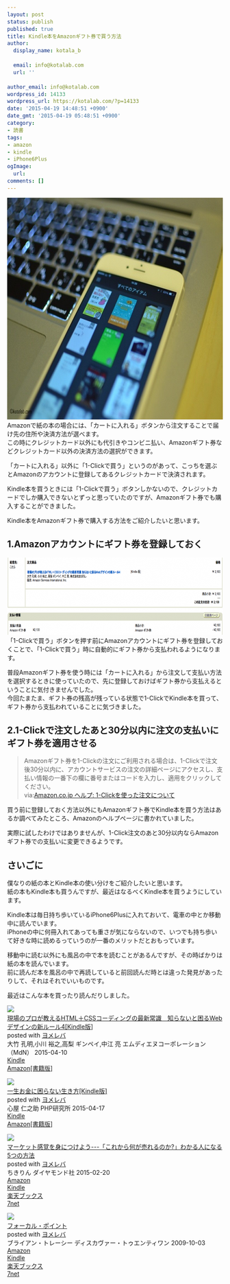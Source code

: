 ```yaml
---
layout: post
status: publish
published: true
title: Kindle本をAmazonギフト券で買う方法
author:
  display_name: kotala_b

  email: info@kotalab.com
  url: ''

author_email: info@kotalab.com
wordpress_id: 14133
wordpress_url: https://kotalab.com/?p=14133
date: '2015-04-19 14:48:51 +0900'
date_gmt: '2015-04-19 05:48:51 +0900'
category:
- 読書
tags:
- amazon
- kindle
- iPhone6Plus
ogImage:
  url:
comments: []
---
```

<p><img src="/wp-content/uploads/2015/04/kindle-amazon-giftcard_20150419_01-780x517.jpg" alt="kindle-amazon-giftcard_20150419_01" width="780" height="517" class="aligncenter size-large wp-image-14136" /><br />
Amazonで紙の本の場合には、「カートに入れる」ボタンから注文することで届け先の住所や決済方法が選べます。<br />
この時にクレジットカード以外にも代引きやコンビニ払い、Amazonギフト券などクレジットカード以外の決済方法の選択ができます。</p>
<p>「カートに入れる」以外に「1-Clickで買う」というのがあって、こっちを選ぶとAmazonのアカウントに登録してあるクレジットカードで決済されます。</p>
<p>Kindle本を買うときには「1-Clickで買う」ボタンしかないので、クレジットカードでしか購入できないとずっと思っていたのですが、Amazonギフト券でも購入することができました。</p>
<p>Kindle本をAmazonギフト券で購入する方法をご紹介したいと思います。<br />
</p>
<!--more-->
<h2>1.Amazonアカウントにギフト券を登録しておく</h2>
<p><img src="/wp-content/uploads/2015/04/kindle-amazon-giftcard_20150419_02-780x180.png" alt="kindle-amazon-giftcard_20150419_02" width="780" height="180" class="aligncenter size-large wp-image-14135" /><br />
「1-Clickで買う」ボタンを押す前にAmazonアカウントにギフト券を登録しておくことで、「1-Clickで買う」時に自動的にギフト券から支払われるようになります。</p>
<p>普段Amazonギフト券を使う時には「カートに入れる」から注文して支払い方法を選択するときに使っていたので、先に登録しておけばギフト券から支払えるということに気付きませんでした。<br />
今回たまたま、ギフト券の残高が残っている状態で1-ClickでKindle本を買って、ギフト券から支払われていることに気づきました。</p>
<h2>2.1-Clickで注文したあと30分以内に注文の支払いにギフト券を適用させる</h2>
<blockquote><p>Amazonギフト券を1-Clickの注文にご利用される場合は、1-Clickで注文後30分以内に、アカウントサービスの注文の詳細ページにアクセスし、支払い情報の一番下の欄に番号またはコードを入力し、適用をクリックしてください。<br />
via:<a href="https://www.amazon.co.jp/gp/help/customer/display.html?nodeId=201443070" target="_blank">Amazon.co.jp ヘルプ: 1-Clickを使った注文について</a>
</p></blockquote>
<p>買う前に登録しておく方法以外にもAmazonギフト券でKindle本を買う方法はあるか調べてみたところ、Amazonのヘルプページに書かれていました。</p>
<p>実際に試したわけではありませんが、1-Click注文のあと30分以内ならAmazonギフト券での支払いに変更できるようです。</p>
<h2>さいごに</h2>
<p>僕なりの紙の本とKindle本の使い分けをご紹介したいと思います。<br />
紙の本もKindle本も買うんですが、最近はなるべくKindle本を買うようにしています。</p>
<p>Kindle本は毎日持ち歩いているiPhone6Plusに入れておいて、電車の中とか移動中に読んでいます。<br />
iPhoneの中に何冊入れてあっても重さが気にならないので、いつでも持ち歩いて好きな時に読めるっていうのが一番のメリットだとおもっています。</p>
<p>移動中に読む以外にも風呂の中で本を読むことがあるんですが、その時ばかりは紙の本を読んでいます。<br />
前に読んだ本を風呂の中で再読していると前回読んだ時とは違った発見があったりして、それはそれでいいものです。</p>
<p>最近はこんな本を買ったり読んだりしました。</p>
<div class="booklink-box">
<div class="booklink-image"><a href="https://www.amazon.co.jp/exec/obidos/asin/B00VV5C40M/same-22/" rel="nofollow" target="_blank"><img src="https://images-fe.ssl-images-amazon.com/images/I/51k8BkK1KOL._SL160_.jpg" style="border: none;" /></a></div>
<div class="booklink-info">
<div class="booklink-name"><a href="https://www.amazon.co.jp/exec/obidos/asin/B00VV5C40M/same-22/" rel="nofollow" target="_blank">現場のプロが教えるHTML＋CSSコーディングの最新常識　知らないと困るWebデザインの新ルール4[Kindle版]</a>
<div class="booklink-powered-date">posted with <a href="https://yomereba.com" rel="nofollow" target="_blank">ヨメレバ</a></div>
</div>
<div class="booklink-detail">大竹 孔明,小川 裕之,高梨 ギンペイ,中江 亮 エムディエヌコーポレーション（MdN） 2015-04-10    </div>
<div class="booklink-link2">
<div class="shoplinkkindle"><a href="https://www.amazon.co.jp/exec/obidos/ASIN/B00VV5C40M/same-22/" rel="nofollow" target="_blank">Kindle</a></div>
<div class="shoplinkamazon"><a href="https://www.amazon.co.jp/exec/obidos/ASIN/4844364936/same-22/" rel="nofollow" target="_blank">Amazon[書籍版]</a></div>
</p></div>
</div>
<div class="booklink-footer"></div>
</div>
<div class="booklink-box">
<div class="booklink-image"><a href="https://www.amazon.co.jp/exec/obidos/asin/B00VHPUKR0/same-22/" rel="nofollow" target="_blank"><img src="https://images-fe.ssl-images-amazon.com/images/I/514Bazdy5FL._SL160_.jpg" style="border: none;" /></a></div>
<div class="booklink-info">
<div class="booklink-name"><a href="https://www.amazon.co.jp/exec/obidos/asin/B00VHPUKR0/same-22/" rel="nofollow" target="_blank">一生お金に困らない生き方[Kindle版]</a>
<div class="booklink-powered-date">posted with <a href="https://yomereba.com" rel="nofollow" target="_blank">ヨメレバ</a></div>
</div>
<div class="booklink-detail">心屋 仁之助 PHP研究所 2015-04-17    </div>
<div class="booklink-link2">
<div class="shoplinkkindle"><a href="https://www.amazon.co.jp/exec/obidos/ASIN/B00VHPUKR0/same-22/" rel="nofollow" target="_blank">Kindle</a></div>
<div class="shoplinkamazon"><a href="https://www.amazon.co.jp/exec/obidos/ASIN/4569822614/same-22/" rel="nofollow" target="_blank">Amazon[書籍版]</a></div>
</p></div>
</div>
<div class="booklink-footer"></div>
</div>
<div class="booklink-box">
<div class="booklink-image"><a href="https://www.amazon.co.jp/exec/obidos/asin/4478064784/same-22/" rel="nofollow" target="_blank"><img src="https://images-fe.ssl-images-amazon.com/images/I/51GLVSqdPLL._SL160_.jpg" style="border: none;" /></a></div>
<div class="booklink-info">
<div class="booklink-name"><a href="https://www.amazon.co.jp/exec/obidos/asin/4478064784/same-22/" rel="nofollow" target="_blank">マーケット感覚を身につけよう---「これから何が売れるのか?」わかる人になる5つの方法</a>
<div class="booklink-powered-date">posted with <a href="https://yomereba.com" rel="nofollow" target="_blank">ヨメレバ</a></div>
</div>
<div class="booklink-detail">ちきりん ダイヤモンド社 2015-02-20    </div>
<div class="booklink-link2">
<div class="shoplinkamazon"><a href="https://www.amazon.co.jp/exec/obidos/asin/4478064784/same-22/" rel="nofollow" target="_blank">Amazon</a></div>
<div class="shoplinkkindle"><a href="https://www.amazon.co.jp/exec/obidos/ASIN/B00TPC8JXE/same-22/" rel="nofollow" target="_blank">Kindle</a></div>
<div class="shoplinkrakuten"><a href="http://c.af.moshimo.com/af/c/click?a_id=374939&p_id=56&pc_id=56&pl_id=637&s_v=b5Rz2P0601xu&url=http%3A%2F%2Fbooks.rakuten.co.jp%2Frb%2F13092091%2F" rel="nofollow" target="_blank">楽天ブックス</a><img src="http://i.af.moshimo.com/af/i/impression?a_id=374939&p_id=56&pc_id=56&pl_id=637" width="1" height="1" style="border:none;"></div>
<div class="shoplinkseven"><a href="https://ck.jp.ap.valuecommerce.com/servlet/referral?sid=2967684&pid=881104827&vc_url=http%3A%2F%2Fwww.7netshopping.jp%2Fbooks%2Fsearch_result%2F%3Fctgy%3Dbooks%26code%3D4478064784" target="_blank">7net</a><img src="http://atq.ad.valuecommerce.com/servlet/atq/gifbanner?sid=2967684&pid=881104827" height="1" width="1" border="0"></div>
</p></div>
</div>
<div class="booklink-footer"></div>
</div>
<div class="booklink-box">
<div class="booklink-image"><a href="https://www.amazon.co.jp/exec/obidos/asin/4887597460/same-22/" rel="nofollow" target="_blank"><img src="https://images-fe.ssl-images-amazon.com/images/I/418J55UaMQL._SL160_.jpg" style="border: none;" /></a></div>
<div class="booklink-info">
<div class="booklink-name"><a href="https://www.amazon.co.jp/exec/obidos/asin/4887597460/same-22/" rel="nofollow" target="_blank">フォーカル・ポイント</a>
<div class="booklink-powered-date">posted with <a href="https://yomereba.com" rel="nofollow" target="_blank">ヨメレバ</a></div>
</div>
<div class="booklink-detail">ブライアン・トレーシー ディスカヴァー・トゥエンティワン 2009-10-03    </div>
<div class="booklink-link2">
<div class="shoplinkamazon"><a href="https://www.amazon.co.jp/exec/obidos/asin/4887597460/same-22/" rel="nofollow" target="_blank">Amazon</a></div>
<div class="shoplinkkindle"><a href="https://www.amazon.co.jp/gp/search?keywords=%83t%83H%81%5B%83J%83%8B%81E%83%7C%83C%83%93%83g&__mk_ja_JP=%83J%83%5E%83J%83i&url=node%3D2275256051&tag=same-22" rel="nofollow" target="_blank">Kindle</a></div>
<div class="shoplinkrakuten"><a href="http://c.af.moshimo.com/af/c/click?a_id=374939&p_id=56&pc_id=56&pl_id=637&s_v=b5Rz2P0601xu&url=http%3A%2F%2Fbooks.rakuten.co.jp%2Frb%2F6198900%2F" rel="nofollow" target="_blank">楽天ブックス</a><img src="http://i.af.moshimo.com/af/i/impression?a_id=374939&p_id=56&pc_id=56&pl_id=637" width="1" height="1" style="border:none;"></div>
<div class="shoplinkseven"><a href="https://ck.jp.ap.valuecommerce.com/servlet/referral?sid=2967684&pid=881104827&vc_url=http%3A%2F%2Fwww.7netshopping.jp%2Fbooks%2Fsearch_result%2F%3Fctgy%3Dbooks%26code%3D4887597460" target="_blank">7net</a><img src="http://atq.ad.valuecommerce.com/servlet/atq/gifbanner?sid=2967684&pid=881104827" height="1" width="1" border="0"></div>
</p></div>
</div>
<div class="booklink-footer"></div>
</div>
